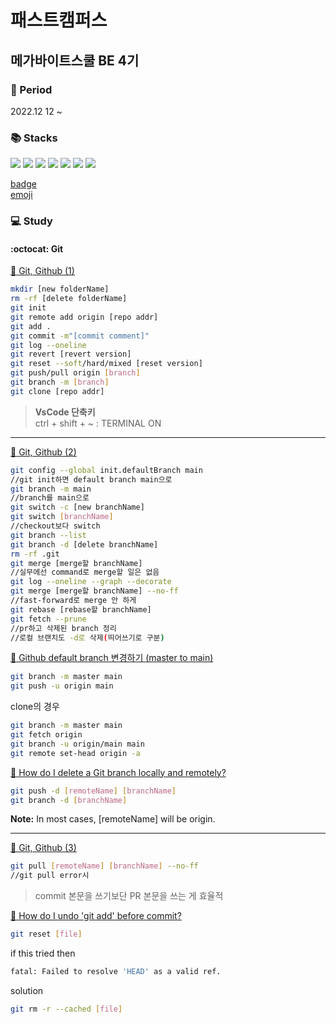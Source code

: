 # 패스트캠퍼스
## 메가바이트스쿨 BE 4기
### :date: Period
2022.12 12 ~   

### :books: Stacks   
<img src="https://img.shields.io/badge/IntelliJ-000000?style=flat-square&logo=IntelliJIDEA&logoColor=ffffff"/> <img src="https://img.shields.io/badge/VisualStudioCode-007ACC?style=flat-square&logo=VisualStudioCode&logoColor=ffffff"/> <img src="https://img.shields.io/badge/GIT-E44C30?style=flat-square&logo=Git&logoColor=ffffff"/> <img src="https://img.shields.io/badge/Spring-6DB33F?style=flat-square&logo=Spring&logoColor=ffffff"/> <img src="https://img.shields.io/badge/HTML5-E34F26?style=flat-square&logo=HTML5&logoColor=ffffff"/> <img src="https://img.shields.io/badge/CSS3-1572B6?style=flat-square&logo=CSS3&logoColor=ffffff"/> <img src="https://img.shields.io/badge/JavaScript-F7DF1E?style=flat-square&logo=JavaScript&logoColor=ffffff"/>

[badge](https://github.com/alexandresanlim/Badges4-README.md-Profile)   
[emoji](https://github.com/ikatyang/emoji-cheat-sheet)

### :computer: Study
#### :octocat: Git   

[:file_folder: Git, Github (1)](https://www.notion.so/Git-Github-1-c8b14b95630145869ba6b4232ecc18ca)   

```bash
mkdir [new folderName]
rm -rf [delete folderName]
git init
git remote add origin [repo addr]
git add .
git commit -m"[commit comment]"
git log --oneline
git revert [revert version]
git reset --soft/hard/mixed [reset version]
git push/pull origin [branch]
git branch -m [branch]
git clone [repo addr]
```   
> **VsCode 단축키**   
> ctrl + shift + ~ : TERMINAL ON   

---

[:file_folder: Git, Github (2)](https://www.notion.so/Git-Github-2-8f799ae773584aaf821c123e2cd87913)

```bash
git config --global init.defaultBranch main
//git init하면 default branch main으로
git branch -m main
//branch를 main으로
git switch -c [new branchName]
git switch [branchName]
//checkout보다 switch
git branch --list
git branch -d [delete branchName]
rm -rf .git
git merge [merge할 branchName]
//실무에선 command로 merge할 일은 없음
git log --oneline --graph --decorate
git merge [merge할 branchName] --no-ff
//fast-forward로 merge 안 하게
git rebase [rebase할 branchName]
git fetch --prune
//pr하고 삭제된 branch 정리
//로컬 브랜치도 -d로 삭제(띄어쓰기로 구분)
```

[:bookmark_tabs: Github default branch 변경하기 (master to main)](https://www.hahwul.com/2021/07/17/changing-the-github-default-branch/)

```bash
git branch -m master main
git push -u origin main
```
clone의 경우
```bash
git branch -m master main
git fetch origin
git branch -u origin/main main
git remote set-head origin -a
```

[:bookmark_tabs: How do I delete a Git branch locally and remotely?](https://stackoverflow.com/questions/2003505/how-do-i-delete-a-git-branch-locally-and-remotely)

```bash
git push -d [remoteName] [branchName]
git branch -d [branchName]
```
**Note:** In most cases, [remoteName] will be origin.

---

[:file_folder: Git, Github (3)](https://www.notion.so/Git-Github-3-417b850c658940fc8e94e73f0bb9c2f8)

```bash
git pull [remoteName] [branchName] --no-ff
//git pull error시
```
> commit 본문을 쓰기보단 PR 본문을 쓰는 게 효율적

[:bookmark_tabs: How do I undo 'git add' before commit?](https://stackoverflow.com/questions/348170/how-do-i-undo-git-add-before-commit)

```bash
git reset [file]
```
if this tried then
```bash
fatal: Failed to resolve 'HEAD' as a valid ref.
```
solution
```bash
git rm -r --cached [file]
```